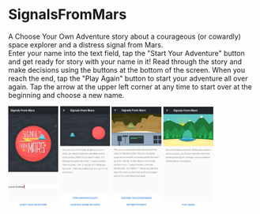 # SignalsFromMars
A Choose Your Own Adventure story about a courageous (or cowardly) space explorer and a distress signal from Mars.  
Enter your name into the text field, tap the "Start Your Adventure" button and get ready for story with your name in it!
Read through the story and make decisions using the buttons at the bottom of the screen.
When you reach the end, tap the "Play Again" button to start your adventure all over again. 
Tap the arrow at the upper left corner at any time to start over at the beginning and choose a new name.

<img src="https://github.com/daniel-sm-yu/SignalsFromMars/blob/master/SignalsREADME/SignalsInitial.jpg" width = "20%"> <img src="https://github.com/daniel-sm-yu/SignalsFromMars/blob/master/SignalsREADME/SignalsStory.jpg" width = "20%"> <img src="https://github.com/daniel-sm-yu/SignalsFromMars/blob/master/SignalsREADME/SignalsStory2.jpg" width = "20%"> <img src="https://github.com/daniel-sm-yu/SignalsFromMars/blob/master/SignalsREADME/SignalsEnd.jpg" width = "20%">

